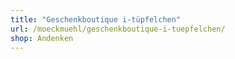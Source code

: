 ```yaml
---
title: "Geschenkboutique i-tüpfelchen"
url: /moeckmuehl/geschenkboutique-i-tuepfelchen/
shop: Andenken
---
```

